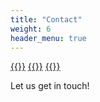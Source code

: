 ```yaml
---
title: "Contact"
weight: 6
header_menu: true
---
```


[{{<icon class="fa fa-discord-alt">}}](https://discord.gg/critgamer) [{{<icon class="fa fa-twitter">}}](https://twitter.com/critgamer) [{{<icon class="fa fa-facebook">}}](https://facebook.com/critgamer)

Let us get in touch!